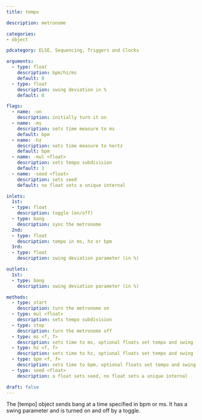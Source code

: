 ```yaml
---
title: tempo

description: metronome

categories:
- object

pdcategory: ELSE, Sequencing, Triggers and Clocks

arguments:
  - type: float
    description: bpm/hz/ms
    default: 0
  - type: float
    description: swing deviation in %
    default: 0

flags:
  - name: -on
    description: initially turn it on
  - name: -ms
    description: sets time measure to ms
    default: bpm
  - name: -hz
    description: sets time measure to hertz
    default: bpm
  - name: -mul <float>
    description: sets tempo subdivision
    default: 1
  - name: -seed <float>
    description: sets seed
    default: no float sets a unique internal

inlets:
  1st:
  - type: float
    description: toggle (on/off)
  - type: bang
    description: sync the metronome
  2nd:
  - type: float
    description: tempo in ms, hz or bpm
  3rd:
  - type: float
    description: swing deviation parameter (in %)

outlets:
  1st:
  - type: bang
    description: swing deviation parameter (in %)

methods:
  - type: start
    description: turn the metronome on
  - type: mul <float>
    description: sets tempo subdivision
  - type: stop
    description: turn the metronome off
  - type: ms <f, f>
    description: sets time to ms, optional floats set tempo and swing
  - type: hz <f, f>
    description: sets time to hz, optional floats set tempo and swing
  - type: bpm <f, f>
    description: sets time to bpm, optional floats set tempo and swing
  - type: seed <float>
    description: a float sets seed, no float sets a unique internal

draft: false
---
```


The [tempo] object sends bang at a time specified in bpm or ms. It has a swing parameter and is turned on and off by a toggle.
